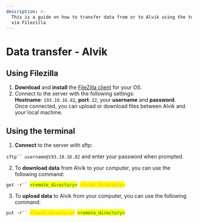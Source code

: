 ```yaml
---
description: >-
  This is a guide on how to transfer data from or to Alvik using the terminal or
  via Filezilla
---
```


# Data transfer - Alvik

## Using Filezilla

1. **Download** and **install** the [FileZilla client](https://filezilla-project.org) for your OS.
2. Connect to the server with the following settings: \
   **Hostname**: `193.10.16.82`, **port**: `22`, your **username** and **password**. \
   Once connected, you can upload or download files between Alvik and your local machine.

## Using the terminal

1. **Connect** to the server with sftp:

&#x20;`sftp`` `_`username`_`@193.10.16.82` and enter your password when prompted.

2. To **download data** from Alvik to your computer, you can use the following command:

`get -r`` `<mark style="color:green;">`<remote_directory>`</mark>` `<mark style="color:orange;">`<local_directory>`</mark>

3. To **upload data** to Alvik from your computer, you can use the following command:

`put -r`` `<mark style="color:orange;">`<local_directory>`</mark>` `<mark style="color:green;">`<remote_directory>`</mark>
